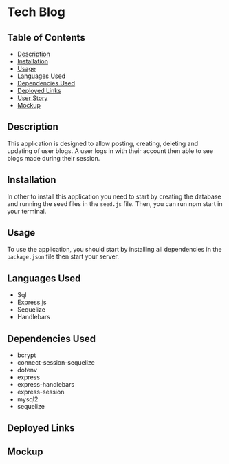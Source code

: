# Tech Blog

## Table of Contents
* [Description](#Description)
* [Installation](#Installation)
* [Usage](#Usage)
* [Languages Used](#Languages_Used)
* [Dependencies Used](#Dependencies_Used)
* [Deployed Links](#Deployed_Links)
* [User Story](#User_Story)
* [Mockup](#Mockup)

## Description
  This application is designed to allow posting, creating, deleting and updating of user blogs. A user logs in with their account then able to see blogs made during their session.
## Installation
  In other to install this application you need to start by creating the database and running the seed files in the `seed.js` file. Then, you can run npm start in your terminal.
## Usage
  To use the application, you should start by installing all dependencies in the `package.json` file then start your server.
## Languages Used
* Sql
* Express.js
* Sequelize
* Handlebars
## Dependencies Used
* bcrypt
* connect-session-sequelize
* dotenv
* express
* express-handlebars
* express-session
* mysql2
* sequelize
## Deployed Links


## Mockup